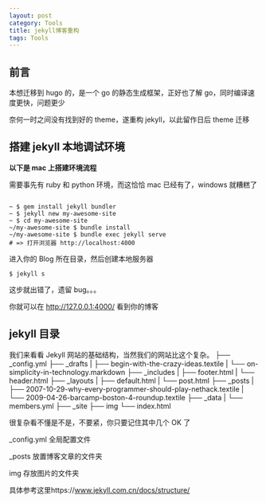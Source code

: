 ```yaml
---
layout: post
category: Tools
title: jekyll博客重构
tags: Tools
---
```


## 前言

本想迁移到 hugo 的，是一个 go 的静态生成框架，正好也了解 go，同时编译速度更快，问题更少

奈何一时之间没有找到好的 theme，遂重构 jekyll，以此留作日后 theme 迁移

## 搭建 jekyll 本地调试环境

**以下是 mac 上搭建环境流程**

需要事先有 ruby 和 python 环境，而这恰恰 mac 已经有了，windows 就糟糕了

```

~ $ gem install jekyll bundler
~ $ jekyll new my-awesome-site
~ $ cd my-awesome-site
~/my-awesome-site $ bundle install
~/my-awesome-site $ bundle exec jekyll serve
# => 打开浏览器 http://localhost:4000
```

进入你的 Blog 所在目录，然后创建本地服务器

```
$ jekyll s
```

这步就出错了，遗留 bug。。。

你就可以在 http://127.0.0.1:4000/ 看到你的博客

## jekyll 目录

我们来看看 Jekyll 网站的基础结构，当然我们的网站比这个复杂。
├── \_config.yml
├── \_drafts
| ├── begin-with-the-crazy-ideas.textile
| └── on-simplicity-in-technology.markdown
├── \_includes
| ├── footer.html
| └── header.html
├── \_layouts
| ├── default.html
| └── post.html
├── \_posts
| ├── 2007-10-29-why-every-programmer-should-play-nethack.textile
| └── 2009-04-26-barcamp-boston-4-roundup.textile
├── \_data
| └── members.yml
├── \_site
├── img
└── index.html

很复杂看不懂是不是，不要紧，你只要记住其中几个 OK 了

\_config.yml 全局配置文件

\_posts 放置博客文章的文件夹

img 存放图片的文件夹

具体参考这里https://www.jekyll.com.cn/docs/structure/
